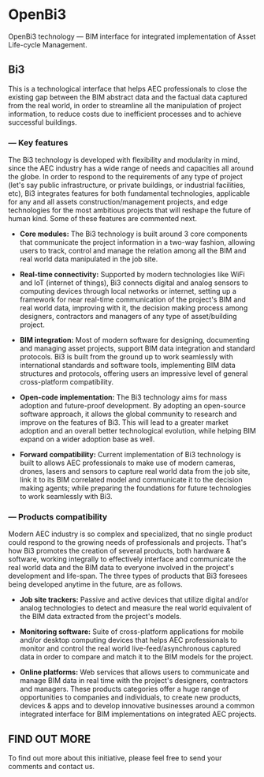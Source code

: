 # OpenBi3
OpenBi3 technology — BIM interface for integrated implementation of Asset Life-cycle Management.




## Bi3
This is a technological interface that helps AEC professionals to close the existing gap between the BIM abstract data and the factual data captured from the real world, in order to streamline all the manipulation of project information, to reduce costs due to inefficient processes and to achieve successful buildings.



### **— Key features**
The Bi3 technology is developed with flexibility and modularity in mind, since the AEC industry has a wide range of needs and capacities all around the globe. In order to respond to the requirements of any type of project (let's say public infrastructure, or private buildings, or industrial facilities, etc), Bi3 integrates features for both fundamental technologies, applicable for any and all assets construction/management projects, and edge technologies for the most ambitious projects that will reshape the future of human kind. Some of these features are commented next.



* **Core modules:**  The Bi3 technology is built around 3 core components that communicate the project information in a two-way fashion, allowing users to track, control and manage the relation among all the BIM and real world data manipulated in the job site.


* **Real-time connectivity:** Supported by modern technologies like WiFi and IoT (internet of things), Bi3 connects digital and analog sensors to computing devices through local networks or internet, setting up a framework for near real-time communication of the project's BIM and real world data, improving with it, the decision making process among designers, contractors and managers of any type of asset/building project.


* **BIM integration:** Most of modern software for designing, documenting and managing asset projects, support BIM data integration and standard protocols. Bi3 is built from the ground up to work seamlessly with international standards and software tools, implementing BIM data structures and protocols, offering users an impressive level of general cross-platform compatibility.


* **Open-code implementation:** The Bi3 technology aims for mass adoption and future-proof development. By adopting an open-source software approach, it allows the global community to research and improve on the features of Bi3. This will lead to a greater market adoption and an overall better technological evolution, while helping BIM expand on a wider adoption base as well.


* **Forward compatibility:** Current implementation of Bi3 technology is built to allows AEC professionals to make use of modern cameras, drones, lasers and sensors to capture real world data from the job site, link it to its BIM correlated model and communicate it to the decision making agents; while preparing the foundations for future technologies to work seamlessly with Bi3.




### — Products compatibility 
Modern AEC industry is so complex and specialized, that no single product could respond to the growing needs of professionals and projects. That's how Bi3 promotes the creation of several products, both hardware & software, working integrally to effectively interface and communicate the real world data and the BIM data to everyone involved in the project's development and life-span. The three types of products that Bi3 foresees being developed anytime in the future, are as follows.



* **Job site trackers:** Passive and active devices that utilize digital and/or analog technologies to detect and measure the real world equivalent of the BIM data extracted from the project's models.


* **Monitoring software:** Suite of cross-platform applications for mobile and/or desktop computing devices that helps AEC professionals to monitor and control the real world live-feed/asynchronous captured data in order to compare and match it to the BIM models for the project.


* **Online platforms:** Web services that allows users to communicate and manage BIM data in real time with the project's designers, contractors and managers.
These products categories offer a huge range of opportunities to companies and individuals, to create new products, devices & apps and to develop innovative businesses around a common integrated interface for BIM implementations on integrated AEC projects.


## FIND OUT MORE
To find out more about this initiative, please feel free to send your comments and contact us.
